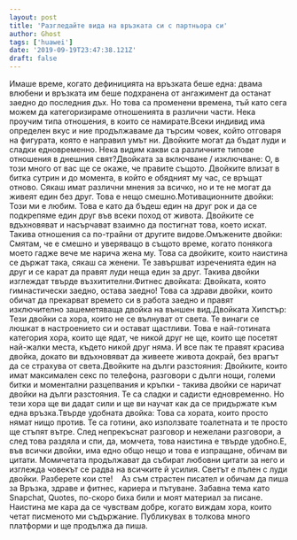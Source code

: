```yaml
---
layout: post
title: 'Разгледайте вида на връзката си с партньора си'
author: Ghost
tags: ['huawei']
date: '2019-09-19T23:47:38.121Z'
draft: false
---
```


Имаше време, когато дефиницията на връзката беше една: двама влюбени и връзката им беше подхранена от ангажимент да останат заедно до последния дъх. Но това са променени времена, тъй като сега можем да категоризираме отношенията в различни части. Нека проучим типа отношения, в които се намирате.Всеки индивид има определен вкус и ние продължаваме да търсим човек, който отговаря на фигурата, която е направил умът ни. Двойките могат да бъдат луди и сладки едновременно. Нека видим какви са различните типове отношения в днешния свят?Двойката за включване / изключване: О, в този много от вас ще се окаже, че правите същото. Двойките влизат в битка сутрин и до момента, в който е обядният му час, се връщат отново. Сякаш имат различни мнения за всичко, но и те не могат да живеят един без друг. Това е нещо смешно.Мотивационните двойки: Този ми е любим. Това е като да бъдеш един на друг рок и да се подкрепяме един друг във всеки поход от живота. Двойките се вдъхновяват и насърчават взаимно да постигнат това, което искат. Такива отношения са по-трайни от другите видове.Омъжените двойки: Смятам, че е смешно и уверяващо в същото време, когато понякога моето гадже вече ме нарича жена му. Това са двойките, които наистина се държат така, сякаш са женени. Те завършват изреченията един на друг и се карат да правят луди неща един за друг. Такива двойки изглеждат твърде възхитителни.Фитнес двойката: Двойката, която гимнастически заедно, остава заедно! Това са здрави двойки, които обичат да прекарват времето си в работа заедно и правят изключително зашеметяваща двойка на външен вид.Двойката Хипстър: Тези двойки са хора, които не се вълнуват от света. Те винаги се люшкат в настроението си и остават щастливи. Това е най-готината категория хора, които ще ядат, че никой друг не ще, които ще посетят най-жалки места, където никой друг няма. И все пак те правят красива двойка, докато ви вдъхновяват да живеете живота докрай, без врагът да се страхува от света.Двойките на дълги разстояния: Двойките, които имат максимален секс по телефона, разговори с дълги нощи, големи битки и моментални разцепвания и кръпки - такива двойки се наричат ​​двойки на дълги разстояния. Те са сладки и садисти едновременно. Но тези хора ще ви дадат сили и ще ви научат как да се придържате към една връзка.Твърде удобната двойка: Това са хората, които просто нямат нищо против. Те са готини, ако използвате тоалетната и те просто ще стъпят вътре. След непрекъснат разговор и нежелани разговори, а след това раздяла и спи, да, момчета, това наистина е твърде удобно.Е, във всички двойки, има едно общо нещо и това е изпращане, обичам ви цитати. Момичетата продължават да събират любовни цитати за него и изглежда човекът се радва на всичките й усилия. Светът е пълен с луди двойки. Разберете кои сте!    Аз съм страстен писател и обичам да пиша за Връзка, здраве и фитнес, кариера и пътуване. Забавна тема като Snapchat, Quotes, по-скоро биха били и моят материал за писане. Наистина ме кара да се чувствам добре, когато виждам хора, които четат писменото ми съдържание. Публикувах в толкова много платформи и ще продължа да пиша.

